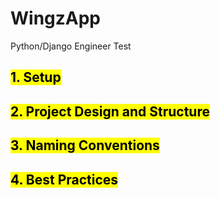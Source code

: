 # WingzApp
Python/Django Engineer Test

## <mark>1. Setup</mark>

## <mark>2. Project Design and Structure</mark>

## <mark>3. Naming Conventions</mark>

## <mark>4. Best Practices</mark>